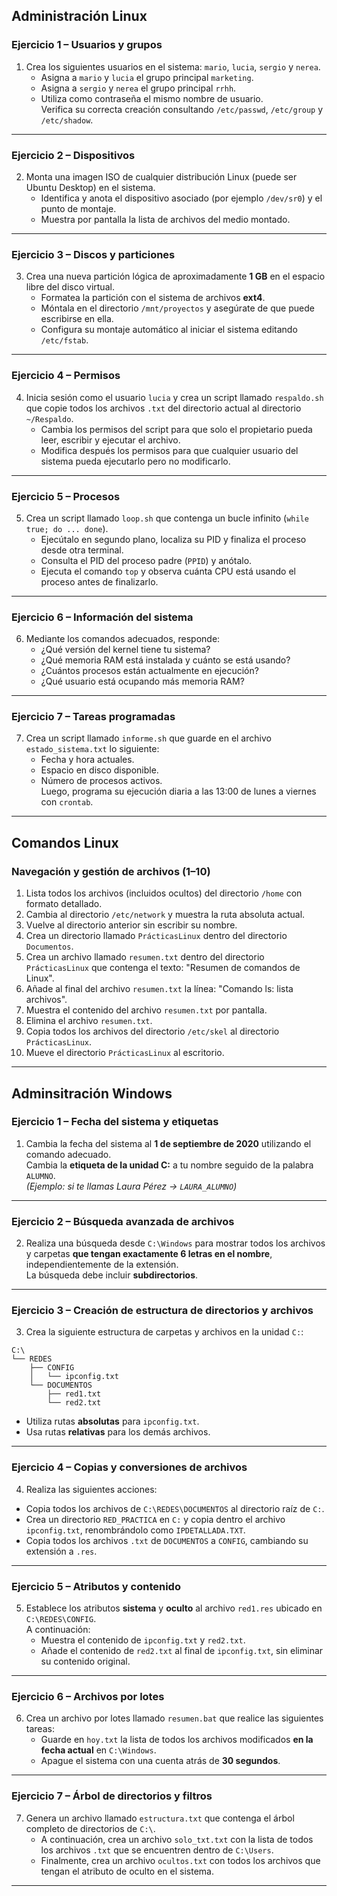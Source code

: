 ## **Administración Linux**

###  **Ejercicio 1 – Usuarios y grupos**

1. Crea los siguientes usuarios en el sistema: `mario`, `lucia`, `sergio` y `nerea`.  
   - Asigna a `mario` y `lucia` el grupo principal `marketing`.  
   - Asigna a `sergio` y `nerea` el grupo principal `rrhh`.  
   - Utiliza como contraseña el mismo nombre de usuario.  
   Verifica su correcta creación consultando `/etc/passwd`, `/etc/group` y `/etc/shadow`.

---

###  **Ejercicio 2 – Dispositivos**

2. Monta una imagen ISO de cualquier distribución Linux (puede ser Ubuntu Desktop) en el sistema.  
   - Identifica y anota el dispositivo asociado (por ejemplo `/dev/sr0`) y el punto de montaje.  
   - Muestra por pantalla la lista de archivos del medio montado.

---

###  **Ejercicio 3 – Discos y particiones**

3. Crea una nueva partición lógica de aproximadamente **1 GB** en el espacio libre del disco virtual.  
   - Formatea la partición con el sistema de archivos **ext4**.  
   - Móntala en el directorio `/mnt/proyectos` y asegúrate de que puede escribirse en ella.  
   - Configura su montaje automático al iniciar el sistema editando `/etc/fstab`.

---

###  **Ejercicio 4 – Permisos**

4. Inicia sesión como el usuario `lucia` y crea un script llamado `respaldo.sh` que copie todos los archivos `.txt` del directorio actual al directorio `~/Respaldo`.  
   - Cambia los permisos del script para que solo el propietario pueda leer, escribir y ejecutar el archivo.  
   - Modifica después los permisos para que cualquier usuario del sistema pueda ejecutarlo pero no modificarlo.

---

###  **Ejercicio 5 – Procesos**

5. Crea un script llamado `loop.sh` que contenga un bucle infinito (`while true; do ... done`).  
   - Ejecútalo en segundo plano, localiza su PID y finaliza el proceso desde otra terminal.  
   - Consulta el PID del proceso padre (`PPID`) y anótalo.  
   - Ejecuta el comando `top` y observa cuánta CPU está usando el proceso antes de finalizarlo.

---

###  **Ejercicio 6 – Información del sistema**

6. Mediante los comandos adecuados, responde:  
   - ¿Qué versión del kernel tiene tu sistema?  
   - ¿Qué memoria RAM está instalada y cuánto se está usando?  
   - ¿Cuántos procesos están actualmente en ejecución?  
   - ¿Qué usuario está ocupando más memoria RAM?

---

###  **Ejercicio 7 – Tareas programadas**

7. Crea un script llamado `informe.sh` que guarde en el archivo `estado_sistema.txt` lo siguiente:
   - Fecha y hora actuales.  
   - Espacio en disco disponible.  
   - Número de procesos activos.  
   Luego, programa su ejecución diaria a las 13:00 de lunes a viernes con `crontab`.

---

## **Comandos Linux**

###  **Navegación y gestión de archivos (1–10)**

1. Lista todos los archivos (incluidos ocultos) del directorio `/home` con formato detallado.  
2. Cambia al directorio `/etc/network` y muestra la ruta absoluta actual.  
3. Vuelve al directorio anterior sin escribir su nombre.  
4. Crea un directorio llamado `PrácticasLinux` dentro del directorio `Documentos`.  
5. Crea un archivo llamado `resumen.txt` dentro del directorio `PrácticasLinux` que contenga el texto: "Resumen de comandos de Linux".  
6. Añade al final del archivo `resumen.txt` la línea: "Comando ls: lista archivos".  
7. Muestra el contenido del archivo `resumen.txt` por pantalla.  
8. Elimina el archivo `resumen.txt`.  
9. Copia todos los archivos del directorio `/etc/skel` al directorio `PrácticasLinux`.  
10. Mueve el directorio `PrácticasLinux` al escritorio.  

---

## **Adminsitración Windows**

### **Ejercicio 1 – Fecha del sistema y etiquetas**

1. Cambia la fecha del sistema al **1 de septiembre de 2020** utilizando el comando adecuado.  
   Cambia la **etiqueta de la unidad C:** a tu nombre seguido de la palabra `ALUMNO`.  
   _(Ejemplo: si te llamas Laura Pérez → `LAURA_ALUMNO`)_

---

### **Ejercicio 2 – Búsqueda avanzada de archivos**

2. Realiza una búsqueda desde `C:\Windows` para mostrar todos los archivos y carpetas **que tengan exactamente 6 letras en el nombre**, independientemente de la extensión.  
   La búsqueda debe incluir **subdirectorios**.

---

### **Ejercicio 3 – Creación de estructura de directorios y archivos**

3. Crea la siguiente estructura de carpetas y archivos en la unidad `C:`:
```
C:\
└── REDES
    ├── CONFIG
    │   └── ipconfig.txt
    └── DOCUMENTOS
        ├── red1.txt
        └── red2.txt
```
- Utiliza rutas **absolutas** para `ipconfig.txt`.  
- Usa rutas **relativas** para los demás archivos.

---

### **Ejercicio 4 – Copias y conversiones de archivos**

4. Realiza las siguientes acciones:
- Copia todos los archivos de `C:\REDES\DOCUMENTOS` al directorio raíz de `C:`.  
- Crea un directorio `RED_PRACTICA` en `C:` y copia dentro el archivo `ipconfig.txt`, renombrándolo como `IPDETALLADA.TXT`.  
- Copia todos los archivos `.txt` de `DOCUMENTOS` a `CONFIG`, cambiando su extensión a `.res`.

---

###  **Ejercicio 5 – Atributos y contenido**

5. Establece los atributos **sistema** y **oculto** al archivo `red1.res` ubicado en `C:\REDES\CONFIG`.  
   A continuación:  
   - Muestra el contenido de `ipconfig.txt` y `red2.txt`.  
   - Añade el contenido de `red2.txt` al final de `ipconfig.txt`, sin eliminar su contenido original.

---

### **Ejercicio 6 – Archivos por lotes**

6. Crea un archivo por lotes llamado `resumen.bat` que realice las siguientes tareas:  
   - Guarde en `hoy.txt` la lista de todos los archivos modificados **en la fecha actual** en `C:\Windows`.  
   - Apague el sistema con una cuenta atrás de **30 segundos**.

---

### **Ejercicio 7 – Árbol de directorios y filtros**

7. Genera un archivo llamado `estructura.txt` que contenga el árbol completo de directorios de `C:\`.  
   - A continuación, crea un archivo `solo_txt.txt` con la lista de todos los archivos `.txt` que se encuentren dentro de `C:\Users`.  
   - Finalmente, crea un archivo `ocultos.txt` con todos los archivos que tengan el atributo de oculto en el sistema.

---


